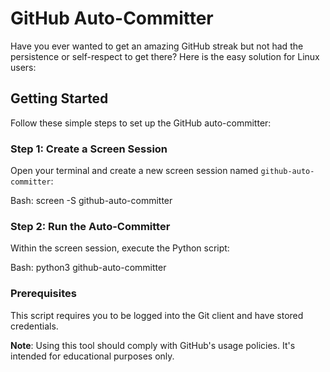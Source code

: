 # GitHub Auto-Committer

Have you ever wanted to get an amazing GitHub streak but not had the persistence or self-respect to get there? Here is the easy solution for Linux users:

## Getting Started

Follow these simple steps to set up the GitHub auto-committer:

### Step 1: Create a Screen Session

Open your terminal and create a new screen session named `github-auto-committer`:

Bash: screen -S github-auto-committer

### Step 2: Run the Auto-Committer

Within the screen session, execute the Python script:

Bash: python3 github-auto-committer

### Prerequisites

This script requires you to be logged into the Git client and have stored credentials.

**Note**: Using this tool should comply with GitHub's usage policies. It's intended for educational purposes only.
